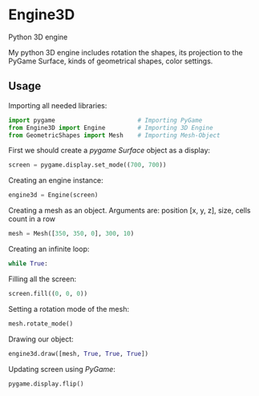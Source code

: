 # Engine3D
Python 3D engine

My python 3D engine includes rotation the shapes, its projection to the PyGame Surface, kinds of geometrical shapes, color settings.


## Usage

Importing all needed libraries:
```python
import pygame                       # Importing PyGame
from Engine3D import Engine         # Importing 3D Engine
from GeometricShapes import Mesh    # Importing Mesh-Object
```

First we should create a *pygame Surface* object as a display:
```python
screen = pygame.display.set_mode((700, 700))
```

Creating an engine instance:
```python
engine3d = Engine(screen)
```
Creating a mesh as an object. Arguments are: position [x, y, z], size, cells count in a row
```python
mesh = Mesh([350, 350, 0], 300, 10)
```

Creating an infinite loop:
```python
while True:
```

Filling all the screen:
```python
screen.fill((0, 0, 0))
```

Setting a rotation mode of the mesh:
```python
mesh.rotate_mode()
```

Drawing our object:
```python
engine3d.draw([mesh, True, True, True])
```

Updating screen using *PyGame*:
```python
pygame.display.flip()
```


